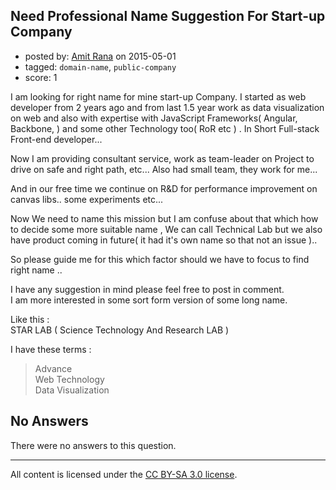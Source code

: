 ## Need Professional Name Suggestion For Start-up Company

- posted by: [Amit Rana](https://stackexchange.com/users/1923037/amit-rana) on 2015-05-01
- tagged: `domain-name`, `public-company`
- score: 1

<p>I am looking for right name for mine start-up Company.
I started as web developer from 2 years ago and from last 1.5 year work as data visualization on web and also with expertise with JavaScript Frameworks( Angular, Backbone, ) and some other Technology too( RoR etc ) . In Short Full-stack Front-end developer...</p>

<p>Now I am providing consultant service,  work as team-leader on Project to drive on safe and right path, etc... Also had small team, they work for me... </p>

<p>And in our free time we continue on R&amp;D for performance improvement on canvas libs.. some experiments etc...  </p>

<p>Now We need to name this mission but I am confuse about that which how to decide some more suitable name , We can call Technical Lab but we also have product coming in future( it had it's own name so that not an issue )..</p>

<p>So please guide me for this which factor should we have to focus to find right name ..</p>

<p>I have any suggestion in mind please feel free to post in comment.<br /> 
I am more interested in some sort form version of some long name.</p>

<p>Like this : <br />
STAR LAB ( Science Technology And Research LAB )</p>

<p>I have these terms :</p>

<blockquote>
  <p>Advance <br />
  Web Technology<br />
  Data Visualization</p>
</blockquote>


## No Answers

There were no answers to this question.


---

All content is licensed under the [CC BY-SA 3.0 license](https://creativecommons.org/licenses/by-sa/3.0/).
